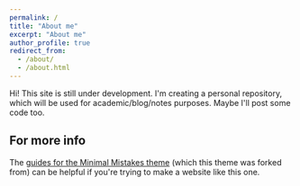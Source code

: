 ```yaml
---
permalink: /
title: "About me"
excerpt: "About me"
author_profile: true
redirect_from: 
  - /about/
  - /about.html
---
```


Hi! This site is still under development. I'm creating a personal repository, which will be used for academic/blog/notes purposes. Maybe I'll post some code too.

For more info
------
The [guides for the Minimal Mistakes theme](https://mmistakes.github.io/minimal-mistakes/docs/configuration/) (which this theme was forked from) can be helpful if you're trying to make a website like this one.
